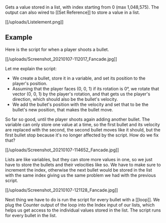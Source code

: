 Gets a value stored in a list, with index starting from 0 (max 1,048,575). The output can also wired to [[Set Reference]] to store a value in a list.

[[/uploads/Listelement.png]]

## Example

Here is the script for when a player shoots a bullet.

[[/uploads/Screenshot_20210107-112017_Fancade.jpg]]

Let me explain the script:
- We create a bullet, store it in a variable, and set its position to the player's position.
- Assuming that the player faces (0, 0, 1) if its rotation is 0°, we rotate that vector (0, 0, 1) by the player's rotation, and that gets us the player's direction, which should also be the bullet's velocity.
- We add the bullet's position with the velocity and set that to be the bullet's new position, that makes the bullet move.

So far so good, until the player shoots again adding another bullet. The variable can only store one value at a time, so the first bullet and its velocity are replaced with the second, the second bullet moves like it should, but the first bullet stop because it's no longer affected by the script. How do we fix that?

[[/uploads/Screenshot_20210107-114652_Fancade.jpg]]

Lists are like variables, but they can store more values in one, so we just have to store the bullets and their velocities like so. We have to make sure to increment the index, otherwise the next bullet would be stored in the list with the same index giving us the same problem we had with the previous script.

[[/uploads/Screenshot_20210107-121128_Fancade.jpg]]

Next thing we have to do is run the script for every bullet with a [[loop]]. We plug the Counter output of the loop into the Index input of our lists, which helps us get access to the individual values stored in the list. The script runs for every bullet in the list.